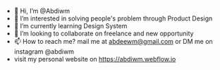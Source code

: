- 👋 Hi, I’m @Abdiwm
- 👀 I’m interested in solving people's problem through Product Design
- 🌱 I’m currently learning Design System
- 💞️ I’m looking to collaborate on freelance and new opportunity
- 📫 How to reach me? mail me at abdeewm@gmail.com or DM me on instagram @abdiwm
- visit my personal website on https://abdiwm.webflow.io
